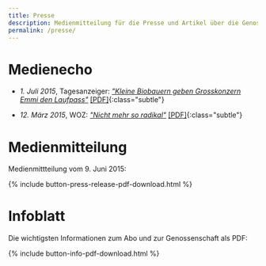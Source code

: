 ```yaml
---
title: Presse
description: Medienmitteilung für die Presse und Artikel über die Genossenschaft
permalink: /presse/
---
```


# Medienecho

- _1. Juli 2015_, Tagesanzeiger: [_"Kleine Biobauern geben Grosskonzern
Emmi den Laufpass"_](http://www.tagesanzeiger.ch/zuerich/region/Kleine-Biobauern-geben-Grosskonzern-Emmi-den-Laufpass/story/23702880)
[[PDF]](/downloads/20150701_tagesanzeiger_kleine-biobauern-geben-grosskonzern-emmi-den-laufpass.pdf){:class="subtle"}

- _12. März 2015_, WOZ: [_"Nicht mehr so radikal"_](http://www.woz.ch/1511/kost-und-logis/nicht-mehr-so-radikal)
[[PDF]](/downloads/20150312_woz_nicht-mehr-so-radikal.pdf){:class="subtle"}


# Medienmitteilung

Medienmittteilung vom 9. Juni 2015:

{% include button-press-release-pdf-download.html %}


# Infoblatt

Die wichtigsten Informationen zum Abo und zur Genossenschaft als PDF:

{% include button-info-pdf-download.html %}
